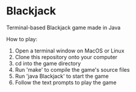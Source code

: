 # Blackjack
Terminal-based Blackjack game made in Java

How to play:

1. Open a terminal window on MacOS or Linux
2. Clone this repository onto your computer
3. cd into the game directory
4. Run 'make' to compile the game's source files
5. Run 'java Blackjack' to start the game
6. Follow the text prompts to play the game
